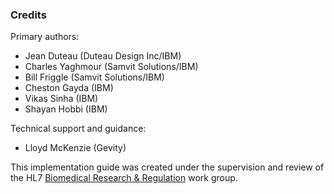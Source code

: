 ### Credits
Primary authors:

* Jean Duteau (Duteau Design Inc/IBM)
* Charles Yaghmour (Samvit Solutions/IBM)
* Bill Friggle (Samvit Solutions/IBM)
* Cheston Gayda (IBM)
* Vikas Sinha (IBM)
* Shayan Hobbi (IBM)

Technical support and guidance:

* Lloyd McKenzie (Gevity)

This implementation guide was created under the supervision and review of the HL7 [Biomedical Research & Regulation](https://confluence.hl7.org/display/BRR/Biomedical+Research+and+Regulation) work group.
